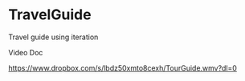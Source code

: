 # TravelGuide
Travel guide using iteration 


Video Doc

https://www.dropbox.com/s/lbdz50xmto8cexh/TourGuide.wmv?dl=0
